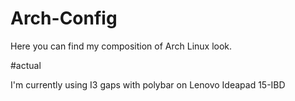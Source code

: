 # Arch-Config
Here you can find my composition of Arch Linux look.

#actual

I'm currently using I3 gaps with polybar on Lenovo Ideapad 15-IBD
